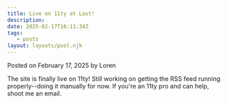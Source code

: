```yaml
---
title: Live on 11ty at Last!
description:
date: 2025-02-17T16:11:34Z
tags:
   - posts
layout: layouts/post.njk
---
```


Posted on February 17, 2025 by Loren

The site is finally live on 11ty! Still working on getting the RSS feed running properly--doing it manually for now. If you're an 11ty pro and can help, shoot me an email.
